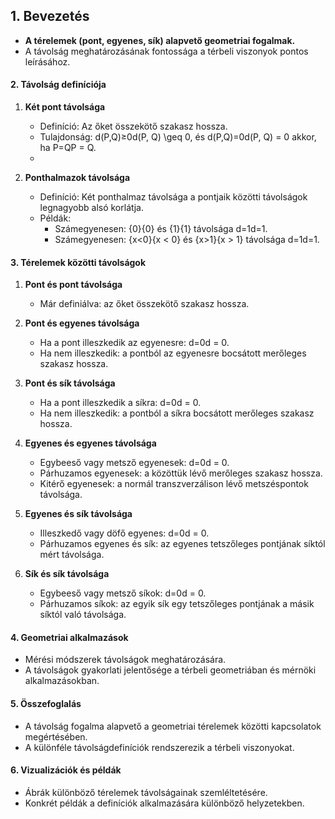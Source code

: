 ## 1. Bevezetés

- **A térelemek (pont, egyenes, sík) alapvető geometriai fogalmak.**
- A távolság meghatározásának fontossága a térbeli viszonyok pontos leírásához.

#### 2. **Távolság definíciója**

1. **Két pont távolsága**
    - Definíció: Az őket összekötő szakasz hossza.
    - Tulajdonság: d(P,Q)≥0d(P, Q) \geq 0, és d(P,Q)=0d(P, Q) = 0 akkor, ha P=QP = Q.
    - 
1. **Ponthalmazok távolsága**
    
    - Definíció: Két ponthalmaz távolsága a pontjaik közötti távolságok legnagyobb alsó korlátja.
    - Példák:
        - Számegyenesen: {0}\{0\} és {1}\{1\} távolsága d=1d=1.
        - Számegyenesen: {x<0}\{x < 0\} és {x>1}\{x > 1\} távolsága d=1d=1.

#### 3. **Térelemek közötti távolságok**

1. **Pont és pont távolsága**
    
    - Már definiálva: az őket összekötő szakasz hossza.
2. **Pont és egyenes távolsága**
    
    - Ha a pont illeszkedik az egyenesre: d=0d = 0.
    - Ha nem illeszkedik: a pontból az egyenesre bocsátott merőleges szakasz hossza.
3. **Pont és sík távolsága**
    
    - Ha a pont illeszkedik a síkra: d=0d = 0.
    - Ha nem illeszkedik: a pontból a síkra bocsátott merőleges szakasz hossza.
4. **Egyenes és egyenes távolsága**
    
    - Egybeeső vagy metsző egyenesek: d=0d = 0.
    - Párhuzamos egyenesek: a közöttük lévő merőleges szakasz hossza.
    - Kitérő egyenesek: a normál transzverzálison lévő metszéspontok távolsága.
5. **Egyenes és sík távolsága**
    
    - Illeszkedő vagy döfő egyenes: d=0d = 0.
    - Párhuzamos egyenes és sík: az egyenes tetszőleges pontjának síktól mért távolsága.
6. **Sík és sík távolsága**
    
    - Egybeeső vagy metsző síkok: d=0d = 0.
    - Párhuzamos síkok: az egyik sík egy tetszőleges pontjának a másik síktól való távolsága.

#### 4. **Geometriai alkalmazások**

- Mérési módszerek távolságok meghatározására.
- A távolságok gyakorlati jelentősége a térbeli geometriában és mérnöki alkalmazásokban.

#### 5. **Összefoglalás**

- A távolság fogalma alapvető a geometriai térelemek közötti kapcsolatok megértésében.
- A különféle távolságdefiníciók rendszerezik a térbeli viszonyokat.

#### 6. **Vizualizációk és példák**

- Ábrák különböző térelemek távolságainak szemléltetésére.
- Konkrét példák a definíciók alkalmazására különböző helyzetekben.